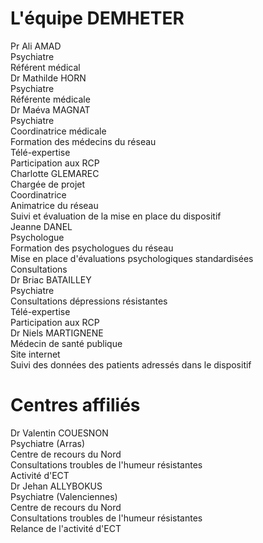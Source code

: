 <!-- Title: Équipe DEMHETER
     Menu: Qui sommes-nous ? / Notre équipe
     Description: Membres de l'équipe DEMHETER -->

# L'équipe DEMHETER

<div class="team">
    <div>
        <div class="name">Pr Ali AMAD</div>
        <img src="{ASSET:equipe/ali_amad.jpg}" alt="" />
        <div class="title">Psychiatre</div>
        <div class="mission">Référent médical</div>
    </div>
    <div>
        <div class="name">Dr Mathilde HORN</div>
        <img src="{ASSET:equipe/mathilde_horn.jpg}" alt="" />
        <div class="title">Psychiatre</div>
        <div class="mission">Référente médicale</div>
    </div>
</div>

<div class="team">
    <div>
        <div class="name">Dr Maéva MAGNAT</div>
        <img src="{ASSET:equipe/avatar.png}" alt="" />
        <div class="title">Psychiatre</div>
        <div class="mission">Coordinatrice médicale</div>
        <div class="mission">Formation des médecins du réseau</div>
        <div class="mission">Télé-expertise</div>
        <div class="mission">Participation aux RCP</div>
    </div>
    <div>
        <div class="name">Charlotte GLEMAREC</div>
        <img src="{ASSET:equipe/charlotte_glemarec.jpg}" alt="" />
        <div class="title">Chargée de projet</div>
        <div class="mission">Coordinatrice</div>
        <div class="mission">Animatrice du réseau</div>
        <div class="mission">Suivi et évaluation de la mise en place du dispositif</div>
    </div>
    <div>
        <div class="name">Jeanne DANEL</div>
        <img src="{ASSET:equipe/jeanne_danel.jpg}" alt="" />
        <div class="title">Psychologue</div>
        <div class="mission">Formation des psychologues du réseau</div>
        <div class="mission">Mise en place d'évaluations psychologiques standardisées</div>
        <div class="mission">Consultations</div>
    </div>
    <div>
        <div class="name">Dr Briac BATAILLEY</div>
        <img src="{ASSET:equipe/briac_batailley.jpg}" alt="" />
        <div class="title">Psychiatre</div>
        <div class="mission">Consultations dépressions résistantes</div>
        <div class="mission">Télé-expertise</div>
        <div class="mission">Participation aux RCP</div>
    </div>
    <div>
        <div class="name">Dr Niels MARTIGNENE</div>
        <img src="{ASSET:equipe/niels_martignene.jpg}" alt="" />
        <div class="title">Médecin de santé publique</div>
        <div class="mission">Site internet</div>
        <div class="mission">Suivi des données des patients adressés dans le dispositif</div>
    </div>
</div>

# Centres affiliés

<div class="team">
    <div>
        <div class="name">Dr Valentin COUESNON</div>
        <img src="{ASSET:equipe/avatar.png}" alt="" />
        <div class="title">Psychiatre (Arras)</div>
        <div class="mission">Centre de recours du Nord</div>
        <div class="mission">Consultations troubles de l'humeur résistantes</div>
        <div class="mission">Activité d'ECT</div>
    </div>
    <div>
        <div class="name">Dr Jehan ALLYBOKUS</div>
        <img src="{ASSET:equipe/jehan_allybokus.jpg}" alt="" />
        <div class="title">Psychiatre (Valenciennes)</div>
        <div class="mission">Centre de recours du Nord</div>
        <div class="mission">Consultations troubles de l'humeur résistantes</div>
        <div class="mission">Relance de l'activité d'ECT</div>
    </div>
</div>
